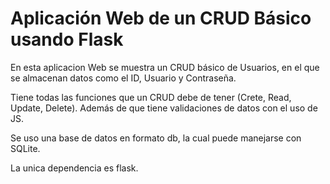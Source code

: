 # Aplicación Web de un CRUD Básico usando Flask

En esta aplicacion Web se muestra un CRUD básico de Usuarios, en el que se almacenan datos como el ID, Usuario y Contraseña. 

Tiene todas las funciones que un CRUD debe de tener (Crete, Read, Update, Delete). Además de que tiene validaciones de datos con el uso de JS.

Se uso una base de datos en formato db, la cual puede manejarse con SQLite. 

La unica dependencia es flask.